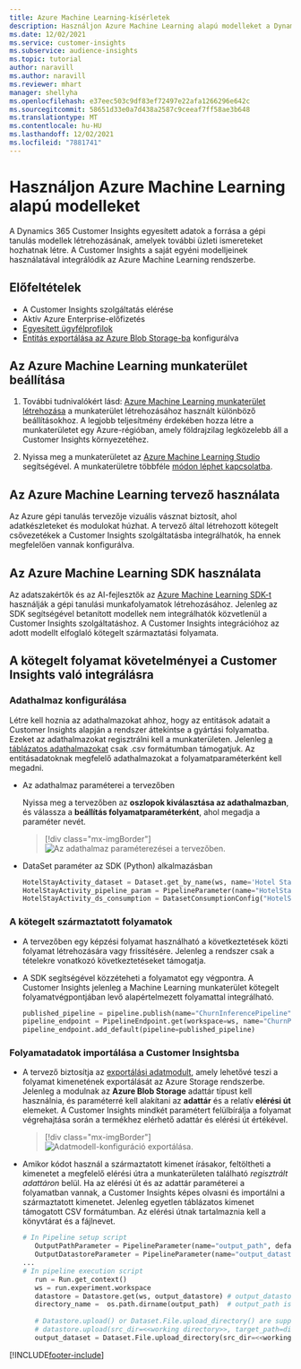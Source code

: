 ```yaml
---
title: Azure Machine Learning-kísérletek
description: Használjon Azure Machine Learning alapú modelleket a Dynamics 365 Customer Insights alkalmazásban.
ms.date: 12/02/2021
ms.service: customer-insights
ms.subservice: audience-insights
ms.topic: tutorial
author: naravill
ms.author: naravill
ms.reviewer: mhart
manager: shellyha
ms.openlocfilehash: e37eec503c9df83ef72497e22afa1266296e642c
ms.sourcegitcommit: 58651d33e0a7d438a2587c9ceeaf7ff58ae3b648
ms.translationtype: MT
ms.contentlocale: hu-HU
ms.lasthandoff: 12/02/2021
ms.locfileid: "7881741"
---
```

# <a name="use-azure-machine-learning-based-models"></a>Használjon Azure Machine Learning alapú modelleket

A Dynamics 365 Customer Insights egyesített adatok a forrása a gépi tanulás modellek létrehozásának, amelyek további üzleti ismereteket hozhatnak létre. A Customer Insights a saját egyéni modelljeinek használatával integrálódik az Azure Machine Learning rendszerbe.

## <a name="prerequisites"></a>Előfeltételek

- A Customer Insights szolgáltatás elérése
- Aktív Azure Enterprise-előfizetés
- [Egyesített ügyfélprofilok](data-unification.md)
- [Entitás exportálása az Azure Blob Storage-ba](export-azure-blob-storage.md) konfigurálva

## <a name="set-up-azure-machine-learning-workspace"></a>Az Azure Machine Learning munkaterület beállítása

1. További tudnivalókért lásd: [Azure Machine Learning munkaterület létrehozása](/azure/machine-learning/concept-workspace#-create-a-workspace) a munkaterület létrehozásához használt különböző beállításokhoz. A legjobb teljesítmény érdekében hozza létre a munkaterületet egy Azure-régióban, amely földrajzilag legközelebb áll a Customer Insights környezetéhez.

1. Nyissa meg a munkaterületet az [Azure Machine Learning Studio](https://ml.azure.com/) segítségével. A munkaterületre többféle [módon léphet kapcsolatba](/azure/machine-learning/concept-workspace#tools-for-workspace-interaction).

## <a name="work-with-azure-machine-learning-designer"></a>Az Azure Machine Learning tervező használata

Az Azure gépi tanulás tervezője vizuális vásznat biztosít, ahol adatkészleteket és modulokat húzhat. A tervező által létrehozott kötegelt csővezetékek a Customer Insights szolgáltatásba integrálhatók, ha ennek megfelelően vannak konfigurálva. 
   
## <a name="working-with-azure-machine-learning-sdk"></a>Az Azure Machine Learning SDK használata

Az adatszakértők és az AI-fejlesztők az [Azure Machine Learning SDK-t](/python/api/overview/azure/ml/?preserve-view=true&view=azure-ml-py) használják a gépi tanulási munkafolyamatok létrehozásához. Jelenleg az SDK segítségével betanított modellek nem integrálhatók közvetlenül a Customer Insights szolgáltatáshoz. A Customer Insights integrációhoz az adott modellt elfoglaló kötegelt származtatási folyamata.

## <a name="batch-pipeline-requirements-to-integrate-with-customer-insights"></a>A kötegelt folyamat követelményei a Customer Insights való integrálásra

### <a name="dataset-configuration"></a>Adathalmaz konfigurálása

Létre kell hoznia az adathalmazokat ahhoz, hogy az entitások adatait a Customer Insights alapján a rendszer áttekintse a gyártási folyamatba. Ezeket az adathalmazokat regisztrálni kell a munkaterületen. Jelenleg [a táblázatos adathalmazokat](/azure/machine-learning/how-to-create-register-datasets#tabulardataset) csak .csv formátumban támogatjuk. Az entitásadatoknak megfelelő adathalmazokat a folyamatparaméterként kell megadni.
   
* Az adathalmaz paraméterei a tervezőben
   
     Nyissa meg a tervezőben az **oszlopok kiválasztása az adathalmazban**, és válassza a **beállítás folyamatparaméterként**, ahol megadja a paraméter nevét.

     > [!div class="mx-imgBorder"]
     > ![Az adathalmaz paraméterezései a tervezőben.](media/intelligence-designer-dataset-parameters.png "Az adathalmaz paraméterezései a tervezőben")
   
* DataSet paraméter az SDK (Python) alkalmazásban
   
   ```python
   HotelStayActivity_dataset = Dataset.get_by_name(ws, name='Hotel Stay Activity Data')
   HotelStayActivity_pipeline_param = PipelineParameter(name="HotelStayActivity_pipeline_param", default_value=HotelStayActivity_dataset)
   HotelStayActivity_ds_consumption = DatasetConsumptionConfig("HotelStayActivity_dataset", HotelStayActivity_pipeline_param)
   ```

### <a name="batch-inference-pipeline"></a>A kötegelt származtatott folyamatok
  
* A tervezőben egy képzési folyamat használható a következtetések közti folyamat létrehozására vagy frissítésére. Jelenleg a rendszer csak a tételekre vonatkozó következtetéseket támogatja.

* A SDK segítségével közzéteheti a folyamatot egy végpontra. A Customer Insights jelenleg a Machine Learning munkaterület kötegelt folyamatvégpontjában levő alapértelmezett folyamattal integrálható.
   
   ```python
   published_pipeline = pipeline.publish(name="ChurnInferencePipeline", description="Published Churn Inference pipeline")
   pipeline_endpoint = PipelineEndpoint.get(workspace=ws, name="ChurnPipelineEndpoint") 
   pipeline_endpoint.add_default(pipeline=published_pipeline)
   ```

### <a name="import-pipeline-data-into-customer-insights"></a>Folyamatadatok importálása a Customer Insightsba

* A tervező biztosítja az [exportálási adatmodult](/azure/machine-learning/algorithm-module-reference/export-data), amely lehetővé teszi a folyamat kimenetének exportálását az Azure Storage rendszerbe. Jelenleg a modulnak az **Azure Blob Storage** adattár típust kell használnia, és paraméterré kell alakítani az **adattár** és a relatív **elérési út** elemeket. A Customer Insights mindkét paramétert felülbírálja a folyamat végrehajtása során a termékhez elérhető adattár és elérési út értékével.
   > [!div class="mx-imgBorder"]
   > ![Adatmodell-konfiguráció exportálása.](media/intelligence-designer-importdata.png "Adatmodell-konfiguráció exportálása")
   
* Amikor kódot használ a származtatott kimenet írásakor, feltöltheti a kimenetet a megfelelő elérési útra a munkaterületen található *regisztrált adattáron* belül. Ha az elérési út és az adattár paraméterei a folyamatban vannak, a Customer Insights képes olvasni és importálni a származtatott kimenetet. Jelenleg egyetlen táblázatos kimenet támogatott CSV formátumban. Az elérési útnak tartalmaznia kell a könyvtárat és a fájlnevet.

   ```python
   # In Pipeline setup script
      OutputPathParameter = PipelineParameter(name="output_path", default_value="HotelChurnOutput/HotelChurnOutput.csv")
      OutputDatastoreParameter = PipelineParameter(name="output_datastore", default_value="workspaceblobstore")
   ...
   # In pipeline execution script
      run = Run.get_context()
      ws = run.experiment.workspace
      datastore = Datastore.get(ws, output_datastore) # output_datastore is parameterized
      directory_name =  os.path.dirname(output_path)  # output_path is parameterized.
      
      # Datastore.upload() or Dataset.File.upload_directory() are supported methods to uplaod the data
      # datastore.upload(src_dir=<<working directory>>, target_path=directory_name, overwrite=False, show_progress=True)
      output_dataset = Dataset.File.upload_directory(src_dir=<<working directory>>, target = (datastore, directory_name)) # Remove trailing "/" from directory_name
   ```


[!INCLUDE[footer-include](../includes/footer-banner.md)]